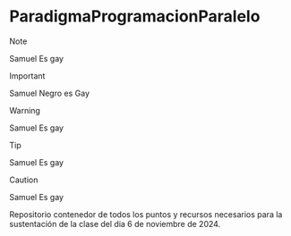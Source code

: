 # ParadigmaProgramacionParalelo

> [!NOTE]
> Samuel Es gay

> [!IMPORTANT]
> Samuel Negro es Gay

> [!WARNING]
> Samuel Es gay

> [!TIP]
> Samuel Es gay

> [!CAUTION]
> Samuel Es gay

Repositorio contenedor de todos los puntos y recursos necesarios para la sustentación de la clase del dia 6 de noviembre de 2024.
